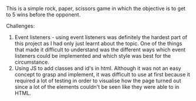 This is a simple rock, paper, scissors game in which the objective is to get to 5 wins before the opponent.

Challenges:
1. Event listeners - using event listeners was definitely the hardest part of this project as I had only just learnt about the topic. One of the things that made it difficult to understand was the different ways which event listeners could be implemented and which style was best for the circumstance. 
2. Using JS to add classes and id's in html. Although it was not an easy concept to grasp and implement, it was difficult to use at first because it required a lot of testing in order to visualise how the page turned out since a lot of the elements couldn't be seen like they were able to in HTML.
